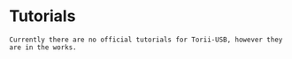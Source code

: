 # Tutorials


```{todo}
Currently there are no official tutorials for Torii-USB, however they are in the works.
```
